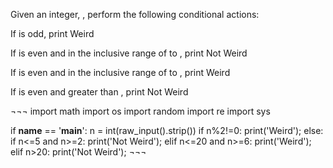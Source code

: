 Given an integer, , perform the following conditional actions:

If  is odd, print Weird


If  is even and in the inclusive range of  to , print Not Weird


If  is even and in the inclusive range of  to , print Weird


If  is even and greater than , print Not Weird


¬¬¬
import math
import os
import random
import re
import sys



if __name__ == '__main__':
    n = int(raw_input().strip())
if n%2!=0:
    print('Weird');
else:
    if n<=5 and n>=2:
        print('Not Weird');
    elif n<=20 and n>=6:
        print('Weird');
    elif n>20:
        print('Not Weird'); 
¬¬¬        

